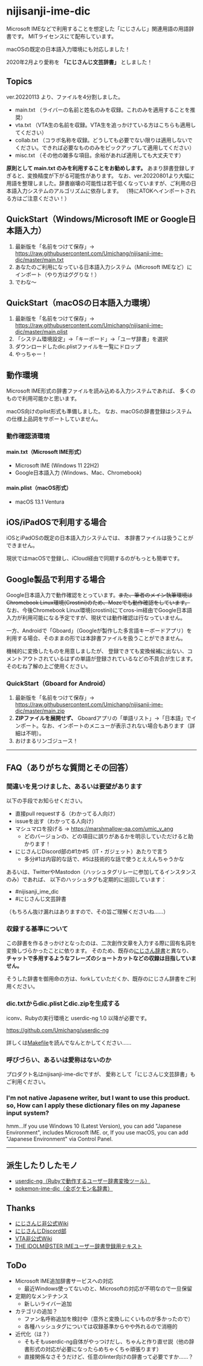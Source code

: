 # nijisanji-ime-dic

Microsoft IMEなどで利用することを想定した「にじさんじ」関連用語の用語辞書です。
MITライセンスにて配布しています。

macOSの既定の日本語入力環境にも対応しました！

2020年2月より愛称を **「にじさんじ文芸辞書」** としました！

## Topics

ver.20220113 より、ファイルを4分割しました。

- main.txt （ライバーの名前と姓名のみを収録。これのみを適用することを推奨）
- vta.txt （VTA生の名前を収録。VTA生を追っかけている方はこちらも適用してください）
- collab.txt （コラボ名称を収録。どうしても必要でない限りは適用しないでください。できれば必要なもののみをピックアップして適用してください）
- misc.txt （その他の雑多な項目。余裕があれば適用しても大丈夫です）

**原則として main.txt のみを利用することをお勧めします。**
あまり辞書登録しすぎると、変換精度が下がる可能性があります。
なお、ver.20220801より大幅に用語を整理しました。辞書崩壊の可能性は若干低くなっていますが、ご利用の日本語入力システムのアルゴリズムに依存します。
（特にATOKへインポートされる方はご注意ください！）

## QuickStart（Windows/Microsoft IME or Google日本語入力）

1. 最新版を「名前をつけて保存」→ <https://raw.githubusercontent.com/Umichang/nijisanji-ime-dic/master/main.txt>
1. あなたのご利用になっている日本語入力システム（Microsoft IMEなど）にインポート（やり方はググりな！）
1. でわな〜

## QuickStart（macOSの日本語入力環境）

1. 最新版を「名前をつけて保存」→ <https://raw.githubusercontent.com/Umichang/nijisanji-ime-dic/master/main.plist>
1. 「システム環境設定」→「キーボード」→「ユーザ辞書」を選択
1. ダウンロードしたdic.plistファイルを一覧にドロップ
1. やっちゃー！

## 動作環境

Microsoft IME形式の辞書ファイルを読み込める入力システムであれば、
多くのもので利用可能かと思います。

macOS向けのplist形式も準備しました。
なお、macOSの辞書登録はシステムの仕様上品詞をサポートしていません。

### 動作確認済環境

#### main.txt（Microsoft IME形式）

- Microsoft IME (Windows 11 22H2)
- Google日本語入力 (Windows、Mac、Chromebook)

#### main.plist（macOS形式）

- macOS 13.1 Ventura

## iOS/iPadOSで利用する場合

iOSとiPadOSの既定の日本語入力システムでは、
本辞書ファイルは扱うことができません。

現状ではmacOSで登録し、iCloud経由で同期するのがもっとも簡単です。

## Google製品で利用する場合

Google日本語入力で動作確認をとっています。~~また、筆者のメイン執筆環境はChromebook Linux環境(Crostini)のため、Mozcでも動作確認をしています。~~
なお、今後Chromebook Linux環境(crostini)にてcros-im経由でGoogle日本語入力が利用可能になる予定ですが、現状では動作確認は行なっていません。

一方、Androidで「Gboard」（Googleが製作した多言語キーボードアプリ）を利用する場合、そのままの形では本辞書ファイルを扱うことができません。

機械的に変換したものを用意しましたが、
登録できても変換候補に出ない、コメントアウトされているはずの単語が登録されているなどの不具合が生じます。
そのむね了解の上ご使用ください。

### QuickStart（Gboard for Android）

1. 最新版を「名前をつけて保存」→ <https://raw.githubusercontent.com/Umichang/nijisanji-ime-dic/master/main.zip>
1. **ZIPファイルを展開せず、** Gboardアプリの「単語リスト」→「日本語」でインポート。なお、インポートのメニューが表示されない場合もあります（詳細は不明）。
1. おけまるリンゴジュース！

----

## FAQ（ありがちな質問とその回答）

### 間違いを見つけました、あるいは要望があります

以下の手段でお知らせください。

- 直接pull requestする（わかってる人向け）
- issueを出す（わかってる人向け）
- マシュマロを投げる → <https://marshmallow-qa.com/umic_y_ang>
  - どのバージョンの、どの項目に誤りがあるかを明示していただけると助かります！
- にじさんじDiscord部の#1か#5（IT・ガジェット）あたりで言う
  - 多分#1は内容的な話で、#5は技術的な話で使うとええんちゃうかな

あるいは、TwitterやMastodon（ハッシュタグリレーに参加してるインスタンスのみ）であれば、
以下のハッシュタグも定期的に巡回しています：

- #nijisanji_ime_dic
- #にじさんじ文芸辞書

（もちろん抜け漏れはありますので、その旨ご理解くださいね……）

### 収録する基準について

この辞書を作るきっかけとなったのは、二次創作文章を入力する際に固有名詞を変換しづらかったことに依ります。
そのため、既存の[にじさん辞書](https://docs.google.com/spreadsheets/d/11R3Ke1DbFCt7yAbAlukpSiQfDTC1KOiE53IezB4Iu1s/edit#gid=136950780)と異なり、
**チャットで多用するようなフレーズのショートカットなどの収録は目指していません。**

そうした辞書を御用命の方は、forkしていただくか、既存のにじさん辞書をご利用ください。

### dic.txtからdic.plistとdic.zipを生成する

iconv、Rubyの実行環境と userdic-ng 1.0 以降が必要です。

<https://github.com/Umichang/userdic-ng>

詳しくは[Makefile](Makefile)を読んでなんとかしてください……

### 呼びづらい、あるいは愛称はないのか

プロダクト名はnijisanji-ime-dicですが、
愛称として「にじさんじ文芸辞書」もご利用ください。

### I'm not native Japasene writer, but I want to use this product. so, How can I apply these dictionary files on my Japanese input system?

hmm...If you use Windows 10 (Latest Version), you can add "Japanese Environment", includes Microsoft IME.
or, If you use macOS, you can add "Japanese Environment" via Control Panel.

----

## 派生したりしたモノ

- [userdic-ng（Rubyで動作するユーザー辞書変換ツール）](https://github.com/Umichang/userdic-ng)
- [pokemon-ime-dic（全ポケモン名辞書）](https://github.com/Umichang/pokemon-ime-dic)

## Thanks

- [にじさんじ非公式Wiki](https://wikiwiki.jp/nijisanji/)
- [にじさんじDiscord部](https://twitter.com/njsnj_discord/)
- [VTA非公式Wiki](https://vta.swiki.jp/)
- [THE IDOLM@STER IMEユーザー辞書登録用テキスト](https://ime.imas-db.jp/)

## ToDo

- Microsoft IME追加辞書サービスへの対応
  - 最近Windows使ってないのと、Microsoftの対応が不明なので一旦保留
- 定期的なメンテナンス
  - 新しいライバー追加
- カテゴリの追加？
  - ファン名呼称追加を検討中（意外と変換しにくいものが多かったので）
  - 各種ハッシュタグについては収録基準からやや外れるので消極的
- 近代化（は？）
  - そもそもuserdic-ng自体がやっつけだし、ちゃんと作り直せ説（他の辞書形式の対応が必要になったらめちゃくちゃ頑張ります）
  - 直接関係なさそうだけど、任意のlinter向けの辞書って必要ですか……？
